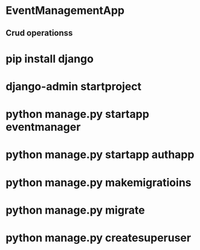 # EventManagementApp
## Crud operationss
# pip install django
# django-admin startproject <project name>
# python manage.py startapp eventmanager
# python manage.py startapp authapp
# python manage.py makemigratioins
# python manage.py migrate
# python manage.py createsuperuser 
